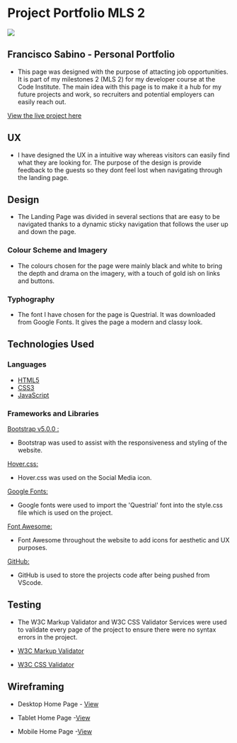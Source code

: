# Project Portfolio MLS 2

<img src="https://github.com/fdasabino/Portfolio-Project/blob/master/assets/images/Wire.png">

## Francisco Sabino - Personal Portfolio

- This page was designed with the purpose of attacting job opportunities. It is part of my milestones 2 (MLS 2) for my developer course at the Code Institute. The main idea with this page is to make it a hub for my future projects and work, so recruiters and potential employers can easily reach out.

[View the live project here](https://fdasabino.github.io/Portfolio-Project/)

## UX

- I have designed the UX in a intuitive way whereas visitors can easily find what they are looking for. The purpose of the design is provide feedback to the guests so they dont feel lost when navigating through the landing page.

## Design

- The Landing Page was divided in several sections that are easy to be navigated thanks to a dynamic sticky navigation that follows the user up and down the page.

### Colour Scheme and Imagery

- The colours chosen for the page were mainly black and white to bring the depth and drama on the imagery, with a touch of gold ish on links and buttons.

### Typhography

- The font I have chosen for the page is Questrial. It was downloaded from Google Fonts. It gives the page a modern and classy look.

## Technologies Used

### Languages

- [HTML5](https://en.wikipedia.org/wiki/HTML5)
- [CSS3](https://en.wikipedia.org/wiki/Cascading_Style_Sheets)
- [JavaScript](https://en.wikipedia.org/wiki/javascript)

### Frameworks and Libraries

[Bootstrap v5.0.0 :](https://getbootstrap.com/)

- Bootstrap was used to assist with the responsiveness and styling of the website.

[Hover.css:](https://ianlunn.github.io/Hover/)

- Hover.css was used on the Social Media icon.

[Google Fonts:](https://fonts.google.com/)

- Google fonts were used to import the 'Questrial' font into the style.css file which is used on the project.

[Font Awesome:](https://fontawesome.com/)

- Font Awesome throughout the website to add icons for aesthetic and UX purposes.

[GitHub:](https://github.com/)

- GitHub is used to store the projects code after being pushed from VScode.

## Testing

- The W3C Markup Validator and W3C CSS Validator Services were used to validate every page of the project to ensure there were no syntax errors in the project.

- [W3C Markup Validator](https://jigsaw.w3.org/css-validator/#validate_by_input)
- [W3C CSS Validator](https://jigsaw.w3.org/css-validator/#validate_by_input)

## Wireframing

- Desktop Home Page - [View](https://www.figma.com/proto/YIKdCz5k5o1l4NaIjVVt1h/Francisco-Sabino-Portfolio?node-id=7%3A191)

- Tablet Home Page -[View](https://www.figma.com/proto/YIKdCz5k5o1l4NaIjVVt1h/Francisco-Sabino---Portfolio?node-id=7%3A199&scaling=min-zoom)

- Mobile Home Page -[View](https://www.figma.com/proto/YIKdCz5k5o1l4NaIjVVt1h/Francisco-Sabino-Portfolio?node-id=0%3A1)
